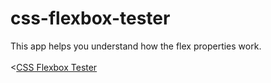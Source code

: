 # css-flexbox-tester
This app helps you understand how the flex properties work.
<br><br>
<<a href="https://github.com/DobarBREND/css-flexbox-tester.git">CSS Flexbox Tester</a>
<br>
